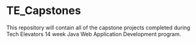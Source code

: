 # TE_Capstones
This repository will contain all of the capstone projects completed during Tech Elevators 14 week Java Web Application Development program.